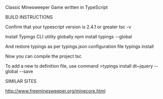 Classic Minesweeper Game written in TypeScript

BUILD INSTRUCTIONS

Confirm that your typescript version is 2.4.1 or greater
tsc -v

Install Typings CLI utility globally
npm install typings --global

And restore typings as per typings.json configuration file
typings install

Now you can compile the project
tsc

To add a new ts definition file, use command >typings install dt~jquery --global --save

SIMILAR SITES

http://www.freeminesweeper.org/minecore.html

